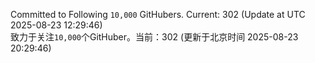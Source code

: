 Committed to Following `10,000` GitHubers. Current: <!-- FOLLOWING_COUNT -->302<!-- FOLLOWING_COUNT --> (Update at UTC <!-- LAST_UPDATED -->2025-08-23 12:29:46<!-- LAST_UPDATED -->)<br>
致力于关注`10,000`个GitHuber。当前：<!-- FOLLOWING_COUNT -->302<!-- FOLLOWING_COUNT --> (更新于北京时间 <!-- LAST_UPDATED_CST -->2025-08-23 20:29:46<!-- LAST_UPDATED_CST -->)
